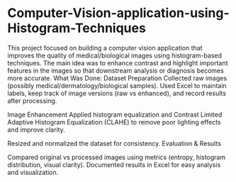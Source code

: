 # Computer-Vision-application-using-Histogram-Techniques
This project focused on building a computer vision application that improves the quality of medical/biological images using histogram-based techniques. The main idea was to enhance contrast and highlight important features in the images so that downstream analysis or diagnosis becomes more accurate.
What Was Done:
Dataset Preparation
Collected raw images (possibly medical/dermatology/biological samples).
Used Excel to maintain labels, keep track of image versions (raw vs enhanced), and record results after processing.

Image Enhancement
Applied histogram equalization and Contrast Limited Adaptive Histogram Equalization (CLAHE) to remove poor lighting effects and improve clarity.

Resized and normalized the dataset for consistency.
Evaluation & Results

Compared original vs processed images using metrics (entropy, histogram distribution, visual clarity).
Documented results in Excel for easy analysis and visualization.
